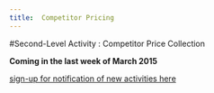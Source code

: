 ```yaml
---
title:  Competitor Pricing
---
```



#Second-Level Activity : Competitor Price Collection

**Coming in the last week of March 2015**

[sign-up for notification of new activities here](https://docs.google.com/forms/d/1RLcSS9r1i-gMig1hRBg6gb86VWspvsan5OVdpfRWT-M/viewform?usp=send_form)
